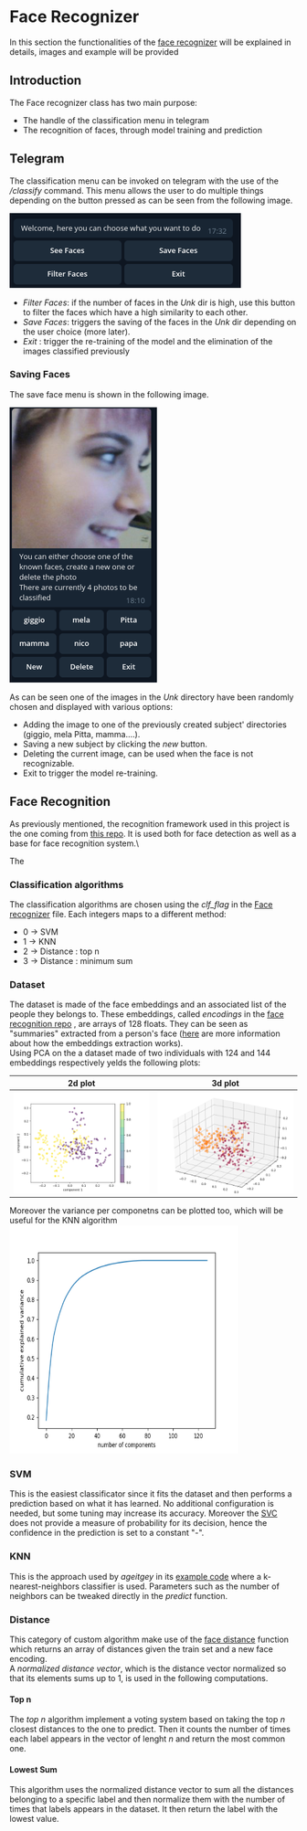 
# Face Recognizer
In this section the functionalities of the
[face recognizer](Readme/face_recognizer.md) will be explained in
details, images and example will be provided

## Introduction 

The Face recognizer class has two main purpose:
- The handle of the classification menu in telegram
- The recognition of faces, through model training and prediction 

## Telegram 

The classification menu can be invoked on telegram with the use of the
*/classify* command. This menu allows the user to do multiple things
depending on the button pressed as can be seen from the following image.

![menu](./images/menu1.png)

- *Filter Faces*: if the number of faces in the *Unk* dir is high, use
  this button to filter the faces which have a high similarity to each
  other.
- *Save Faces*: triggers the saving of the faces in the *Unk* dir
  depending on the user choice (more later).
- *Exit* : trigger the re-training of the model and the elimination of
  the images classified previously

### Saving Faces

The save face menu is shown in the following image.

![menu2](./images/menu2.png)

As can be seen one of the images in the *Unk* directory have been
randomly chosen and displayed with various options:
- Adding the image to one of the previously created subject' directories
  (giggio, mela Pitta, mamma....). 
- Saving a new subject by clicking the *new* button.
- Deleting the current image, can be used when the face is not
  recognizable.
- Exit to trigger the model re-training.
  

## Face Recognition

As previously mentioned, the recognition framework used in this project
is the one coming from
[this repo](https://github.com/ageitgey/face_recognition). It is used
both for face detection as well as a base for face recognition system.\

The 


### <a name="classification_alg"></a> Classification algorithms
The classification algorithms are chosen using the *clf_flag* in the [Face recognizer](./src/Classes/Face_recognizer.py) file. 
Each integers maps to a different method:
- 0 -> SVM
- 1 -> KNN
- 2 -> Distance : top n
- 3 -> Distance : minimum sum 

### Dataset
The dataset is made of the face embeddings and an associated list of the people they belongs to. These embeddings, called *encodings* 
in the [face recognition repo](https://github.com/ageitgey/face_recognition) , are arrays of 128 floats. They can be seen as 
"summaries" extracted from a person's face ([here](https://medium.com/@ageitgey/machine-learning-is-fun-part-4-modern-face-recognition-with-deep-learning-c3cffc121d78)
are more information about how the embeddings extraction works).\
Using PCA on the a dataset made of two individuals with 124 and 144 embeddings respectively yelds the following plots:

2d plot           |  3d plot
:-------------------------:|:-------------------------:
![Plot 1](./images/2d_plot.png)  | ![Video example](./images/3d_plot.png)

Moreover the variance per componetns can be plotted too, which will be
useful for the KNN algorithm <img
src="./Resources/Readme/variance_components.png" alt="Variance"
width="400" height="400"/>


### SVM
This is the easiest classificator since it fits the dataset and then performs a prediction based on what it has learned.
No additional configuration is needed, but some tuning may increase its accuracy. Moreover the [SVC](https://scikit-learn.org/stable/modules/generated/sklearn.svm.SVC.html)
does not provide a measure of probability for its decision, hence the confidence in the prediction is set to a constant "-".
 
### KNN
This is the approach used by *ageitgey* in its [example code](https://github.com/ageitgey/face_recognition/blob/master/examples/face_recognition_knn.py) where
a k-nearest-neighbors classifier is used. Parameters such as the number of neighbors can be tweaked directly in the *predict* function.

### Distance 
This category of custom algorithm make use of the [face distance](https://github.com/ageitgey/face_recognition/blob/master/face_recognition/api.py#L60)
function which returns an array of distances given the train set and a new face encoding.\
A *normalized distance vector*, which is the distance vector normalized so that its elements sums up to 1, is used in 
the following computations.

#### Top n
The *top n* algorithm implement a voting system based on taking the top *n* closest distances to the one to predict. 
Then it counts the number of times each label appears in the vector of lenght *n* and return the most common one.

#### Lowest Sum
This algorithm uses the normalized distance vector to sum all the distances belonging to a specific label and then 
normalize them with the number of times that labels appears in the dataset. It then return the label with the lowest 
value.